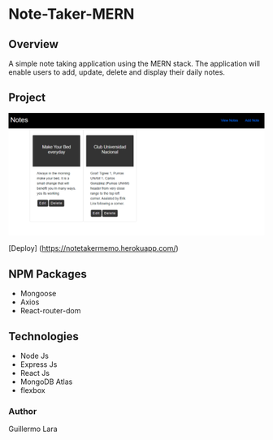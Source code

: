 # Note-Taker-MERN
## Overview
A simple note taking application using the MERN stack. The application will enable users to add, update, delete and display their daily notes.

## Project
![googlebook](screenshots/notetaker.png)

[Deploy] (https://notetakermemo.herokuapp.com/)


## NPM Packages
* Mongoose
* Axios
* React-router-dom

## Technologies
* Node Js
* Express Js
* React Js
* MongoDB Atlas
* flexbox

### Author
Guillermo Lara
